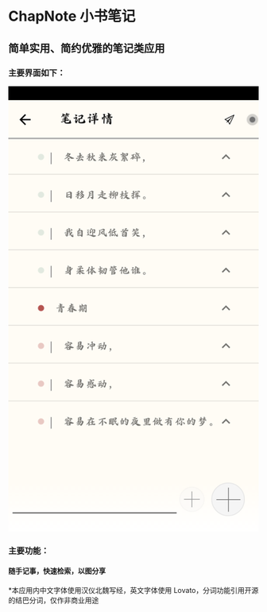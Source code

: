 # ChapNote 小书笔记
## 简单实用、简约优雅的笔记类应用
### 主要界面如下：
![test](assets/markdown-img-paste-20190521222746713.png)
### 主要功能：
#### 随手记事，快速检索，以图分享


*本应用内中文字体使用汉仪北魏写经，英文字体使用 Lovato，分词功能引用开源的结巴分词，仅作非商业用途
